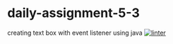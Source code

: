 # daily-assignment-5-3
creating text box with event listener using java
[![linter](https://github.com/Santiago-zavala-barrett/daily-assignment-5-3/workflows/linter/badge.svg)](https://github.com/marketplace/actions/super-linter)
